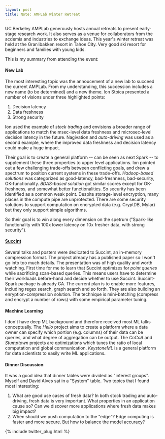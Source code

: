 ```yaml
---
layout: post
title: Note: AMPLab Winter Retreat
---
```

UC Berkeley AMPLab generously hosts annual retreats to present early-stage research work. It also serves as a venue for collaborators from the acdemia and industries to exchange ideas. This year's winter retreat was held at the Granlibakken resort in Tahoe City. Very good ski resort for beginners and families with young kids.

This is my summary from attending the event:

#### New Lab
The most interesting topic was the annoucement of a new lab to succeed the current AMPLab. From my understanding, this succession includes a new name (to be determined) and a new theme. Ion Stoica presented a number of visions under three highlighted points:

1. Decision latency
2. Data freshness
3. Strong security

Ion used the example of *stock trading* and envisions a broader range of applications to match the msec-level data freshness and microsec-level decision latency in the future. Nagivation and *auto-driving* was used as a second example, where the improved data freshness and decision latency could make a huge impact. 

Their goal is to create a general platform -- can be seen as next Spark -- to supplement these three properties to upper level applications. Ion pointed out a few challenging trade-offs between conflicting goals, and drew a spectrum to position current systems in these trade-offs. *Hadoop-based solutions* was categorized as good-latency, bad-freshness, bad-security, OK-functionality. *BDAS-based solution* got similar scores except for OK-freshness, and somewhat better functionalities. So security has been identified as a common weak point. Despite storage-level encryption, many places in the compute pipe are unprotected. There are some security solutions to support computation on encrypted data (e.g. CryptDB, Mylar) but they only support simple algorithms. 

So their goal is to win along every dimension on the spetrum ("Spark-like functionality with 100x lower latency on 10x fresher data, with strong security").

#### [Succint](https://amplab.cs.berkeley.edu/publication/succinct-enabling-queries-on-compressed-data/)
Several talks and posters were dedicated to Succint, an in-memory compression format. The project already has a published paper so I won't go into too much details. The presentation was of high quality and worth watching. First time for me to learn that Succint optimizes for *point queries* while sacrificing scan-based queries. This means users have to determine their workloads before-hand and decide whether to use Succint. Succint-Spark package is already GA. The current plan is to enable more features, including regex search, graph search and so forth. They are also building an enryption-compression solution. The technique is mini-batching (compress and encrypt a number of rows) with some empirical parameter tuning.

#### Machine Learning
I don't have deep ML background and therefore received most ML talks conceptually. The *Helio* project aims to create a platform where a data owner can specify which portion (e.g. columns) of their data can be queries, and what degree of aggregation can be output. The *CoCoA* and *Stumptown* projects are optimizations which tunes the ratio of local computation and global communication. *KeystoneML* is a general platform for data scientists to easily write ML applications.

#### Dinner Discussion
It was a good idea that dinner tables were divided as "interest groups". Myself and David Alves sat in a "System" table. Two topics that I found most interesting: 

1. What are good use cases of fresh data? In both stock trading and auto-driving, fresh data is very important. What properties in an application cause so? Can we discover more applications where fresh data makes big impact?
2. When should we push computation to the "edge"? Edge computing is faster and more secure. But how to balance the model accuracy?

{% include twitter_plug.html %}

